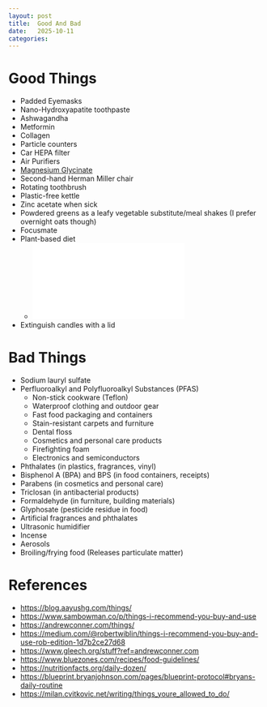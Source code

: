 ```yaml
---
layout: post
title:  Good And Bad
date:   2025-10-11
categories: 
---
```


# Good Things

- Padded Eyemasks
- Nano-Hydroxyapatite toothpaste
- Ashwagandha
- Metformin
- Collagen
- Particle counters
- Car HEPA filter
- Air Purifiers
- [Magnesium Glycinate](https://nootropicsdepot.com/magnesium-glycinate-capsules/?ref=andrewconner.com)
- Second-hand Herman Miller chair
- Rotating toothbrush
- Plastic-free kettle
- Zinc acetate when sick
- Powdered greens as a leafy vegetable substitute/meal shakes (I prefer overnight oats though)
- Focusmate
- Plant-based diet
    - ![](/imgs/2025-10-11-good-and-bad/Daily%20Dozen%20–%20Poster%20Metric.pdf)
- Extinguish candles with a lid

# Bad Things

- Sodium lauryl sulfate
- Perfluoroalkyl and Polyfluoroalkyl Substances (PFAS)
    - Non-stick cookware (Teflon)
    - Waterproof clothing and outdoor gear
    - Fast food packaging and containers
    - Stain-resistant carpets and furniture
    - Dental floss
    - Cosmetics and personal care products
    - Firefighting foam
    - Electronics and semiconductors
- Phthalates (in plastics, fragrances, vinyl)
- Bisphenol A (BPA) and BPS (in food containers, receipts)
- Parabens (in cosmetics and personal care)
- Triclosan (in antibacterial products)
- Formaldehyde (in furniture, building materials)
- Glyphosate (pesticide residue in food)
- Artificial fragrances and phthalates
- Ultrasonic humidifier
- Incense
- Aerosols
- Broiling/frying food (Releases particulate matter)

# References

- https://blog.aayushg.com/things/
- https://www.sambowman.co/p/things-i-recommend-you-buy-and-use
- https://andrewconner.com/things/
- https://medium.com/@robertwiblin/things-i-recommend-you-buy-and-use-rob-edition-1d7b2ce27d68
- https://www.gleech.org/stuff?ref=andrewconner.com
- https://www.bluezones.com/recipes/food-guidelines/
- https://nutritionfacts.org/daily-dozen/
- https://blueprint.bryanjohnson.com/pages/blueprint-protocol#bryans-daily-routine
- https://milan.cvitkovic.net/writing/things_youre_allowed_to_do/
